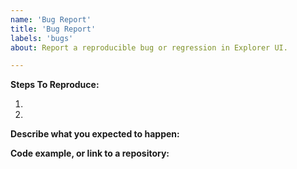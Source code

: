 ```yaml
---
name: 'Bug Report'
title: 'Bug Report'
labels: 'bugs'
about: Report a reproducible bug or regression in Explorer UI.

---
```


**Steps To Reproduce:**

1.
2.

**Describe what you expected to happen:**

**Code example, or link to a repository:**
